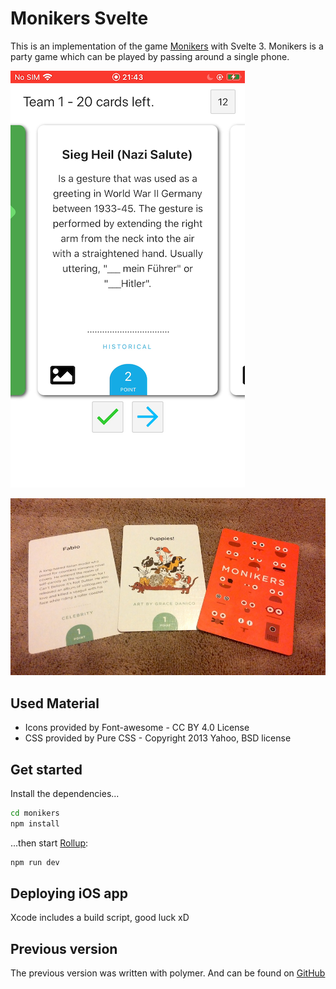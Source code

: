 # Monikers Svelte

This is an implementation of the game [Monikers](http://www.monikersgame.com) with Svelte 3. Monikers is a party game which can be played by passing around a single phone.

[![poster](poster.png)](https://shiro.ch/monikers-video.mp4)

![artwork](monikers-artwork.jpg)

## Used Material
* Icons provided by Font-awesome - CC BY 4.0 License
* CSS provided by Pure CSS - Copyright 2013 Yahoo, BSD license

## Get started

Install the dependencies...

```bash
cd monikers
npm install
```

...then start [Rollup](https://rollupjs.org):

```bash
npm run dev
```

## Deploying iOS app
Xcode includes a build script, good luck xD

## Previous version
The previous version was written with polymer. And can be found on [GitHub](https://github.com/yene/monikers)
